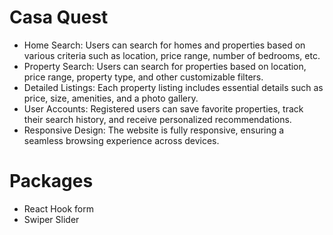 # Casa Quest


- Home Search: Users can search for homes and properties based on various criteria such as location, price range, number of bedrooms, etc.
- Property Search: Users can search for properties based on location, price range, property type, and other customizable filters.
- Detailed Listings: Each property listing includes essential details such as price, size, amenities, and a photo gallery.
- User Accounts: Registered users can save favorite properties, track their search history, and receive personalized recommendations.
- Responsive Design: The website is fully responsive, ensuring a seamless browsing experience across devices.


# Packages 
- React Hook form
- Swiper Slider
